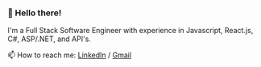 ### 👋 Hello there!

<p>I'm a Full Stack Software Engineer with experience in Javascript, React.js, C#, ASP/.NET, and API's.</p>

📫 How to reach me: [LinkedIn](https://www.linkedin.com/in/travis-lindsey) / [Gmail](mailto:travislindseydev@gmail.com)

<!---
travislindseym/travislindseym is a ✨ special ✨ repository because its `README.md` (this file) appears on your GitHub profile.
You can click the Preview link to take a look at your changes.
--->
